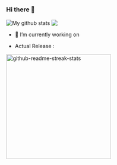 ### Hi there 👋

<img align="center" src="https://github-readme-stats.vercel.app/api?username=amtbzh&show_icons=true&include_all_commits=true&theme=cobalt&hide_border=true" alt="My github stats" /> 

<img align="center" src="https://github-readme-stats.vercel.app/api/top-langs/?username=amtbzh&layout=compact&theme=cobalt&hide_border=true" />

- 🔭 I’m currently working on 


- Actual Release : 

<img width="282" src="https://denvercoder1-github-readme-stats.vercel.app/api/pin/?username=amtbzh&repo=amt_speedometer&theme=react&bg_color=22272e&title_color=F85D7F&icon_color=F8D866&hide_border=false&show_icons=false" alt="github-readme-streak-stats">

